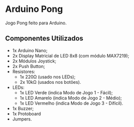 # Arduino Pong
Jogo Pong feito para Arduino.

## Componentes Utilizados
- 1x Arduino Nano;
- 2x Display Matricial de LED 8x8 (com módulo MAX7219);
- 2x Módulos Joystick;
- 2x Push Button;
- Resistores:
  - 1x 220Ω (usado nos LEDs);
  - 2x 10kΩ (usados nos botões).
- LEDs:
  - 1x LED Verde (indica Modo de Jogo 1 - Fácil);
  - 1x LED Amarelo (indica Modo de Jogo 2 - Médio);
  - 1x LED Vermelho (indica Modo de Jogo 3 - Difícil).
- 1x Buzzer;
- 1x Protoboard
- Jumpers.
